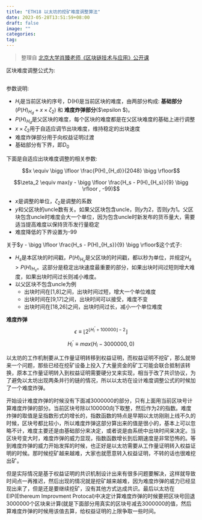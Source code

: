 ```yaml
---
title: "ETH18 以太坊的挖矿难度调整算法"
date: 2023-05-28T13:51:59+08:00
draft: false
image: ""
categories: 
tag:
---
```


> 整理自 [北京大学肖臻老师《区块链技术与应用》公开课](https://www.bilibili.com/video/BV1Vt411X7JF?from=search&seid=14488407572640514229)

区块难度调整公式为:

<img src="https://gitee.com//tiansir-wg/blogimg/raw/master/imgs/20200613174310.png" alt="" style="zoom:50%;" />

参数说明:

* $H_i$是当前区块的序号，D(H)是当前区块的难度，由两部分构成: **基础部分**($P(H)_{H_d} + x \times \zeta_2$) 和 **难度炸弹部分**($\epsilon $)。
* $P(H)_{H_d}$是父区块的难度，每个区块的难度都是在父区块难度的基础上进行调整
* $x \times \zeta_2$用于自适应调节出块难度，维持稳定的出块速度
* 难度炸弹部分用于向权益证明过渡
* 基础部分有下界，即$D_0$



下面是自适应出块难度调整的相关参数:



$$x \equiv \bigg \lfloor \frac{P(H)_{H_d}}{2048} \bigg \rfloor$$

$$\zeta_2 \equiv max(y - \bigg \lfloor \frac{H_s - P(H)_{H_s}}{9} \bigg \rfloor , -99)$$



* $x$是调整的单位，$\zeta_2$是调整的系数
* $y$和父区块的uncle数有关。如果父区块包含uncle，则$y$为2，否则$y$为1。父区块包含uncle时难度会大一个单位，因为包含uncle时新发布的货币量大，需要适当提高难度以保持货币发行量稳定
* 难度降低的下界设置为-99

关于$y - \bigg \lfloor \frac{H_s - P(H)_{H_s}}{9} \bigg \rfloor$这个式子:

* $H_s$是本区块的时间戳，$P(H)_{H_s}$是父区块的时间戳，都以秒为单位，并规定$H_s \gt P(H)_{ H_s }$。这部分是稳定出块速度最重要的部分，如果出块时间过短则增大难度，如果出块时间过长则减小难度。
* 以父区块不包含uncle为例
  * 出块时间在[1,8]之间，出块时间过短，增大一个单位难度
  * 出块时间在[9,17]之间，出块时间可以接受，难度不变
  * 出块时间在[18,26]之间，出块时间过长，减小一个单位难度



**难度炸弹**
$$
\epsilon \equiv \bigg \lfloor 2 ^ {\lfloor {H_{i}^ {\prime} \div 100000} \rfloor - 2} \bigg \rfloor
$$

$$
H_i^{\prime} \equiv max(H_i - 3000000,0)
$$



以太坊的工作机制要从工作量证明转移到权益证明，而权益证明不挖矿，那么就带来一个问题，那些已经在挖矿设备上投入了大量资金的矿工可能会联合抵制该转换，原本工作量证明转入到权益证明需要硬分叉来实现，相当于改了共识协议，为了避免以太坊出现两条并行的链的情况，所以以太坊在设计难度调整公式的时候加了一个难度炸弹。



开始设计难度炸弹的时候没有下面减3000000的部分，只有上面用当前区块号计算难度炸弹的部分。当前区块号除以100000向下取整，然后作为2的指数。难度炸弹的取值是呈指数形式的增长的，指数函数的特点是早期以太坊刚刚上线不久的时候，区块号都比较小，所以难度炸弹这部分算出来的值是很小的，基本上可以忽略不计，难度主要还是由基础部分来决定，或者说是由系统中出块时间来决定。当区块号变大时，难度炸弹的威力显现，指数函数增长到后期速度是非常恐怖的。等到难度炸弹的威力开始发挥的时候，也正好是以太坊需要从工作量证明转入权益证明的时候。那时候挖矿越来越难，大家也就愿意转入权益证明，不转的话也很难挖出矿。



但是实际情况是基于权益证明的共识机制设计出来有很多问题要解决，这样就导致时间点一再推迟，然后出现的情况就是挖矿越来越难，因为难度炸弹的威力已经显现出来了，但是还是要继续挖矿，没有其他方式达成共识。最后以太坊在EIP(Ethereum Improvment Protocal)中决定计算难度炸弹的时候要把区块号回退3000000个区块来计算(就是下面部分用真实的区块号减去3000000的值，然后算难度炸弹的时候用该值去算，给权益证明的上限争取一些时间。


